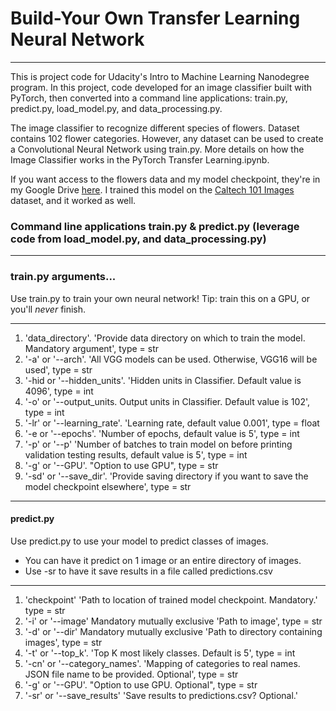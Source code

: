 # Build-Your Own Transfer Learning Neural Network
---
This is project code for Udacity's Intro to Machine Learning Nanodegree program. In this project, code developed for an image classifier built with PyTorch, then converted into a command line applications: train.py, predict.py, load_model.py, and data_processing.py.

The image classifier to recognize different species of flowers. Dataset contains 102 flower categories. However, any dataset can be used to create a Convolutional Neural Network using train.py. More details on how the Image Classifier works in the PyTorch Transfer Learning.ipynb.

If you want access to the flowers data and my model checkpoint, they're in my Google Drive [here](https://drive.google.com/open?id=1weQumRkbqBua8cT2oau6Bg5Hjuz6kUPJ). I trained this model on the [Caltech 101 Images](http://www.vision.caltech.edu/Image_Datasets/Caltech101/) dataset, and it worked as well.

### Command line applications train.py & predict.py (leverage code from load_model.py, and data_processing.py)
---
### train.py arguments...

Use train.py to train your own neural network! Tip: train this on a GPU, or you'll *never* finish.

---
1.  'data_directory'. 'Provide data directory on which to train the model. Mandatory argument', type = str
2.  '-a' or '--arch'. 'All VGG models can be used. Otherwise, VGG16 will be used', type = str
3.  '-hid or '--hidden_units'. 'Hidden units in Classifier. Default value is 4096', type = int
4.  '-o' or '--output_units. Output units in Classifier. Default value is 102', type = int
5.  '-lr' or '--learning_rate'. 'Learning rate, default value 0.001', type = float
6.  '-e or '--epochs'. 'Number of epochs, default value is 5', type = int
7.  '-p' or '--p' 'Number of batches to train model on before printing validation testing results, default value is 5', type = int
8. '-g' or '--GPU'. "Option to use GPU", type = str
9. '-sd' or '--save_dir'. 'Provide saving directory if you want to save the model checkpoint elsewhere', type = str

---
#### predict.py

Use predict.py to use your model to predict classes of images.

- You can have it predict on 1 image or an entire directory of images. 
- Use -sr to have it save results in a file called predictions.csv<br>
---
1. 'checkpoint' 'Path to location of trained model checkpoint. Mandatory.' type = str
2. '-i' or '--image' Mandatory mutually exclusive 'Path to image', type = str
3. '-d' or '--dir' Mandatory mutually exclusive 'Path to directory containing images', type = str
3. '-t' or '--top_k'. 'Top K most likely classes. Default is 5', type = int
4. '-cn' or '--category_names'. 'Mapping of categories to real names. JSON file name to be provided. Optional', type = str
5. '-g' or '--GPU'. "Option to use GPU. Optional", type = str
6. '-sr' or '--save_results' 'Save results to predictions.csv? Optional.' 
